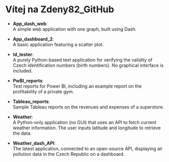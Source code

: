 # Vítej na Zdeny82_GitHub
- **App_dash_web**:  
  A simple web application with one graph, built using Dash.

- **App_dashboard_2**:  
  A basic application featuring a scatter plot.

- **Id_tester**:  
  A purely Python-based text application for verifying the validity of Czech identification numbers (birth numbers). No graphical interface is included.

- **PwBI_reports**:  
  Test reports for Power BI, including an example report on the profitability of a private gym.

- **Tableau_reports**:  
  Sample Tableau reports on the revenues and expenses of a superstore.

- **Weather**:  
  A Python-only application (no GUI) that uses an API to fetch current weather information. The user inputs latitude and longitude to retrieve the data.

- **Weather_dash_API**:  
  The latest application, connected to an open-source API, displaying air pollution data in the Czech Republic on a dashboard.

